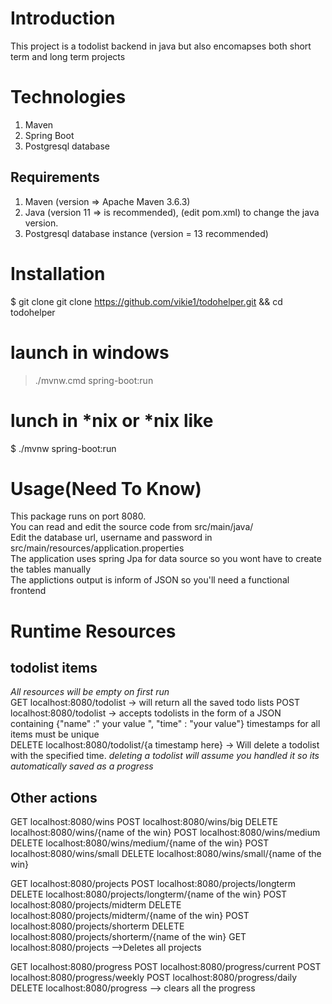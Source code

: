 # Introduction
This project is a todolist backend in java but also encomapses both short term and long term projects

# Technologies
1. Maven
2. Spring Boot
3. Postgresql database

## Requirements
1. Maven (version => Apache Maven 3.6.3)
2. Java (version 11 => is recommended), (edit pom.xml) to change the java version.
3. Postgresql database instance (version = 13 recommended)

# Installation
$ git clone git clone https://github.com/vikie1/todohelper.git && cd todohelper

# launch in windows
> ./mvnw.cmd spring-boot:run

# lunch in *nix or *nix like 
$ ./mvnw spring-boot:run

# Usage(Need To Know)
This package runs on port 8080. <br>
You can read and edit the source code from src/main/java/ <br>
Edit the database url, username and password in src/main/resources/application.properties <br>
The application uses spring Jpa for data source so you wont have to create the tables manually <br>
The applictions output is inform of JSON so you'll need a functional frontend <br>

# Runtime Resources
## todolist items
*All resources will be empty on first run* <br>
GET localhost:8080/todolist -> will return all the saved todo lists <dr>
POST localhost:8080/todolist -> accepts todolists in the form of a JSON containing {"name" :" your   value ", "time" : "your value"} timestamps for all items must be unique <br>
DELETE localhost:8080/todolist/{a timestamp here} -> Will delete a todolist with the specified time.  *deleting a todolist will assume you handled it so its automatically saved as a progress* <br>

## Other actions
GET localhost:8080/wins
POST localhost:8080/wins/big
DELETE localhost:8080/wins/{name of the win}
POST localhost:8080/wins/medium
DELETE localhost:8080/wins/medium/{name of the win}
POST localhost:8080/wins/small
DELETE localhost:8080/wins/small/{name of the win}

GET localhost:8080/projects
POST localhost:8080/projects/longterm
DELETE localhost:8080/projects/longterm/{name of the win}
POST localhost:8080/projects/midterm
DELETE localhost:8080/projects/midterm/{name of the win}
POST localhost:8080/projects/shorterm
DELETE localhost:8080/projects/shorterm/{name of the win}
GET localhost:8080/projects -->Deletes all projects

GET localhost:8080/progress
POST localhost:8080/progress/current
POST localhost:8080/progress/weekly
POST localhost:8080/progress/daily
DELETE localhost:8080/progress  --> clears all the progress